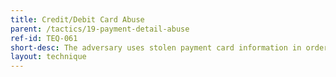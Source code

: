 ```yaml
---
title: Credit/Debit Card Abuse
parent: /tactics/19-payment-detail-abuse
ref-id: TEQ-061
short-desc: The adversary uses stolen payment card information in order to complete an action (often a purchase).
layout: technique
---
```

